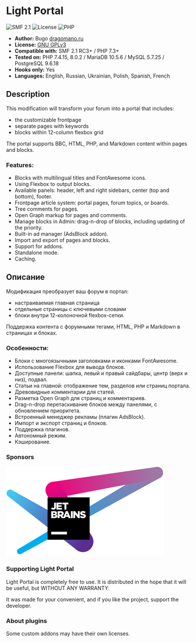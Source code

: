 # Light Portal
![SMF 2.1](https://img.shields.io/badge/SMF-2.1-ed6033.svg?style=flat)
![License](https://img.shields.io/github/license/dragomano/light-portal)
![PHP](https://img.shields.io/badge/PHP-^7.3-blue.svg?style=flat)

* **Author:** Bugo [dragomano.ru](https://dragomano.ru/mods/light-portal)
* **License:** [GNU GPLv3](https://github.com/dragomano/Light-Portal/blob/master/LICENSE)
* **Compatible with:** SMF 2.1 RC3+ / PHP 7.3+
* **Tested on:** PHP 7.4.15, 8.0.2 / MariaDB 10.5.6 / MySQL 5.7.25 / PostgreSQL 9.6.18
* **Hooks only:** Yes
* **Languages:** English, Russian, Ukrainian, Polish, Spanish, French

## Description
This modification will transform your forum into a portal that includes:
* the customizable frontpage
* separate pages with keywords
* blocks within 12-column flexbox grid

The portal supports BBC, HTML, PHP, and Markdown content within pages and blocks.

### Features:
* Blocks with multilingual titles and FontAwesome icons.
* Using Flexbox to output blocks.
* Available panels: header, left and right sidebars, center (top and bottom), footer.
* Frontpage article system: portal pages, forum topics, or boards.
* Tree comments for pages.
* Open Graph markup for pages and comments.
* Manage blocks in Admin: drag-n-drop of blocks, including updating of the priority.
* Built-in ad manager (AdsBlock addon).
* Import and export of pages and blocks.
* Support for addons.
* Standalone mode.
* Caching.

## Описание
Модификация преобразует ваш форум в портал:
* настраиваемая главная страница
* отдельные страницы с ключевыми словами
* блоки внутри 12-колоночной flexbox-сетки.

Поддержка контента с форумными тегами, HTML, PHP и Markdown в страницах и блоках.

### Особенности:
* Блоки с многоязычными заголовками и иконками FontAwesome.
* Использование Flexbox для вывода блоков.
* Доступные панели: шапка, левый и правый сайдбары, центр (верх и низ), подвал.
* Статьи на главной: отображение тем, разделов или страниц портала.
* Древовидные комментарии для статей.
* Разметка Open Graph для страниц и комментариев.
* Drag-n-drop перетаскивание блоков между панелями, с обновлением приоритета.
* Встроенный менеджер рекламы (плагин AdsBlock).
* Импорт и экспорт страниц и блоков.
* Поддержка плагинов.
* Автономный режим.
* Кэширование.

### Sponsors

[![](sponsors/jetbrains.svg)](https://www.jetbrains.com/?from=LightPortal)

### Supporting Light Portal
Light Portal is completely free to use. It is distributed in the hope that it will be useful, but WITHOUT ANY WARRANTY.

It was made for your convenient, and if you like the project, support the developer.

### About plugins
Some custom addons may have their own licenses.